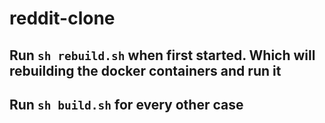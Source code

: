 # reddit-clone

## Run `sh rebuild.sh` when first started. Which will rebuilding the docker containers and run it

## Run `sh build.sh` for every other case
